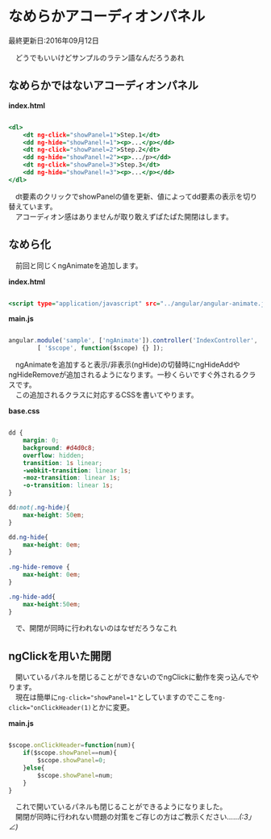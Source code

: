 # なめらかアコーディオンパネル
最終更新日:2016年09月12日

  
　どうでもいいけどサンプルのラテン語なんだろうあれ  
  
## なめらかではないアコーディオンパネル  
  
**index.html**  
``` HTML:index.html

<dl>
	<dt ng-click="showPanel=1">Step.1</dt>
	<dd ng-hide="showPanel!=1"><p>...</p></dd>
	<dt ng-click="showPanel=2">Step.2</dt>
	<dd ng-hide="showPanel!=2"><p>.../p></dd>
	<dt ng-click="showPanel=3">Step.3</dt>
	<dd ng-hide="showPanel!=3"><p>...</p></dd>
</dl>

```  
  
　dt要素のクリックでshowPanelの値を更新、値によってdd要素の表示を切り替えています。  
　アコーディオン感はありませんが取り敢えずぱたぱた開閉はします。  
  
## なめら化  
  
　前回と同じくngAnimateを追加します。  
  
  
**index.html**  
``` HTML:index.html

<script type="application/javascript" src="../angular/angular-animate.js"></script>

```  
  
**main.js**  
``` JavaScript:main.js

angular.module('sample', ['ngAnimate']).controller('IndexController',
		[ '$scope', function($scope) {} ]);

```  
  
　ngAnimateを追加すると表示/非表示(ngHide)の切替時にngHideAddやngHideRemoveが追加されるようになります。一秒くらいですぐ外されるクラスです。  
　この追加されるクラスに対応するCSSを書いてやります。  
  
**base.css**  
``` CSS:base.css

dd {
	margin: 0;
	background: #d4d0c8;
	overflow: hidden;
	transition: 1s linear;
	-webkit-transition: linear 1s;
	-moz-transition: linear 1s;
	-o-transition: linear 1s;
}

dd:not(.ng-hide){
	max-height: 50em;
}

dd.ng-hide{
	max-height: 0em;
}
 
.ng-hide-remove {
	max-height: 0em;
}

.ng-hide-add{
	max-height:50em;
}


```  
  
　で、開閉が同時に行われないのはなぜだろうなこれ  
  
## ngClickを用いた開閉  
  
　開いているパネルを閉じることができないのでngClickに動作を突っ込んでやります。  
　現在は簡単に`ng-click="showPanel=1"`としていますのでここを`ng-click="onClickHeader(1)`とかに変更。  
  
**main.js**  
``` JavaScript:main.js

$scope.onClickHeader=function(num){
	if($scope.showPanel==num){
		$scope.showPanel=0;
	}else{
		$scope.showPanel=num;
	}
}

```  
  
　これで開いているパネルも閉じることができるようになりました。  
　開閉が同時に行われない問題の対策をご存じの方はご教示ください……_(:3」∠)_  
